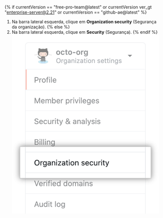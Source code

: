 {% if currentVersion == "free-pro-team@latest" or currentVersion ver_gt "enterprise-server@2.21" or currentVersion == "github-ae@latest" %}
1. Na barra lateral esquerda, clique em **Organization security** (Segurança da organização).
{% else %}
1. Na barra lateral esquerda, clique em **Security** (Segurança).
{% endif %}
 ![Configurações de segurança da organização](/assets/images/help/organizations/org-security-settings-tab.png)